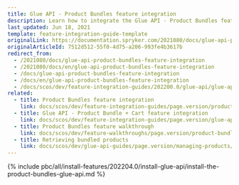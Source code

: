 ```yaml
---
title: Glue API - Product Bundles feature integration
description: Learn how to integrate the Glue API - Product Bundles feature into a Spryker project.
last_updated: Jun 18, 2021
template: feature-integration-guide-template
originalLink: https://documentation.spryker.com/2021080/docs/glue-api-product-bundles-feature-integration
originalArticleId: 7512d512-55f0-4d75-a206-993fe4b3617b
redirect_from:
  - /2021080/docs/glue-api-product-bundles-feature-integration
  - /2021080/docs/en/glue-api-product-bundles-feature-integration
  - /docs/glue-api-product-bundles-feature-integration
  - /docs/en/glue-api-product-bundles-feature-integration
  - /docs/scos/dev/feature-integration-guides/202200.0/glue-api/glue-api-product-bundles-feature-integration.html
related:
  - title: Product Bundles feature integration
    link: docs/scos/dev/feature-integration-guides/page.version/product-bundles-feature-integration.html
  - title: Glue API - Product Bundle + Cart feature integration
    link: docs/scos/dev/feature-integration-guides/page.version/glue-api/glue-api-product-bundle-cart-feature-integration.html
  - title: Product Bundles feature walkthrough
    link: docs/scos/dev/feature-walkthroughs/page.version/product-bundles-feature-walkthrough.html
  - title: Retrieving bundled products
    link: docs/scos/dev/glue-api-guides/page.version/managing-products/retrieving-bundled-products.html
---
```


{% include pbc/all/install-features/202204.0/install-glue-api/install-the-product-bundles-glue-api.md %} <!-- To edit, see /_includes/pbc/all/install-features/202204.0/install-glue-api/install-the-product-bundles-glue-api.md -->
